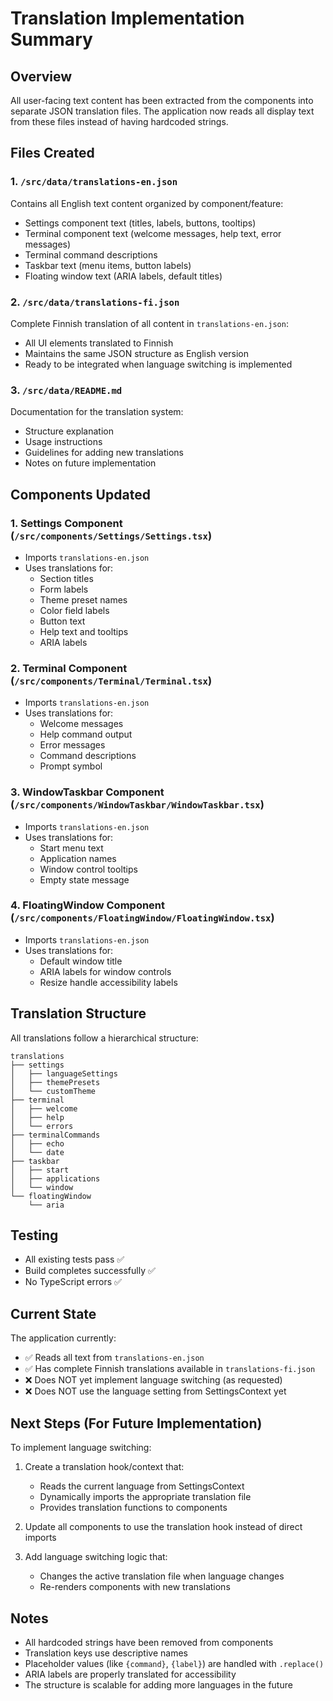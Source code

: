 # Translation Implementation Summary

## Overview
All user-facing text content has been extracted from the components into separate JSON translation files. The application now reads all display text from these files instead of having hardcoded strings.

## Files Created

### 1. `/src/data/translations-en.json`
Contains all English text content organized by component/feature:
- Settings component text (titles, labels, buttons, tooltips)
- Terminal component text (welcome messages, help text, error messages)
- Terminal command descriptions
- Taskbar text (menu items, button labels)
- Floating window text (ARIA labels, default titles)

### 2. `/src/data/translations-fi.json`
Complete Finnish translation of all content in `translations-en.json`:
- All UI elements translated to Finnish
- Maintains the same JSON structure as English version
- Ready to be integrated when language switching is implemented

### 3. `/src/data/README.md`
Documentation for the translation system:
- Structure explanation
- Usage instructions
- Guidelines for adding new translations
- Notes on future implementation

## Components Updated

### 1. Settings Component (`/src/components/Settings/Settings.tsx`)
- Imports `translations-en.json`
- Uses translations for:
  - Section titles
  - Form labels
  - Theme preset names
  - Color field labels
  - Button text
  - Help text and tooltips
  - ARIA labels

### 2. Terminal Component (`/src/components/Terminal/Terminal.tsx`)
- Imports `translations-en.json`
- Uses translations for:
  - Welcome messages
  - Help command output
  - Error messages
  - Command descriptions
  - Prompt symbol

### 3. WindowTaskbar Component (`/src/components/WindowTaskbar/WindowTaskbar.tsx`)
- Imports `translations-en.json`
- Uses translations for:
  - Start menu text
  - Application names
  - Window control tooltips
  - Empty state message

### 4. FloatingWindow Component (`/src/components/FloatingWindow/FloatingWindow.tsx`)
- Imports `translations-en.json`
- Uses translations for:
  - Default window title
  - ARIA labels for window controls
  - Resize handle accessibility labels

## Translation Structure

All translations follow a hierarchical structure:

```
translations
├── settings
│   ├── languageSettings
│   ├── themePresets
│   └── customTheme
├── terminal
│   ├── welcome
│   ├── help
│   └── errors
├── terminalCommands
│   ├── echo
│   └── date
├── taskbar
│   ├── start
│   ├── applications
│   └── window
└── floatingWindow
    └── aria
```

## Testing

- All existing tests pass ✅
- Build completes successfully ✅
- No TypeScript errors ✅

## Current State

The application currently:
- ✅ Reads all text from `translations-en.json`
- ✅ Has complete Finnish translations available in `translations-fi.json`
- ❌ Does NOT yet implement language switching (as requested)
- ❌ Does NOT use the language setting from SettingsContext yet

## Next Steps (For Future Implementation)

To implement language switching:

1. Create a translation hook/context that:
   - Reads the current language from SettingsContext
   - Dynamically imports the appropriate translation file
   - Provides translation functions to components

2. Update all components to use the translation hook instead of direct imports

3. Add language switching logic that:
   - Changes the active translation file when language changes
   - Re-renders components with new translations

## Notes

- All hardcoded strings have been removed from components
- Translation keys use descriptive names
- Placeholder values (like `{command}`, `{label}`) are handled with `.replace()`
- ARIA labels are properly translated for accessibility
- The structure is scalable for adding more languages in the future
